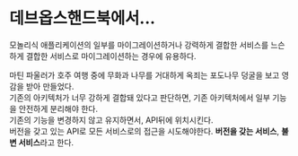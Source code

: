 
# 데브옵스핸드북에서...

모놀리식 애플리케이션의 일부를 마이그레이션하거나 강력하게 결합한 서비스를 느슨하게 결합한 서비스로 마이그레이션하는 경우에 유용하다.  
  
마틴 파울러가 호주 여행 중에 무화과 나무를 거대하게 옥죄는 포도나무 덩굴을 보고 영감을 받아 만들었다.  
기존의 아키텍처가 너무 강하게 결합돼 있다고 판단하면, 기존 아키텍처에서 일부 기능을 안전하게 분리해야 한다.  
기존의 기능을 변경하지 않고 유지하면서, API뒤에 위치시킨다.  
버전을 갖고 있는 API로 모든 서비스로의 접근을 시도해야한다. **버전을 갖는 서비스**, **불변 서비스**라고 한다.  


